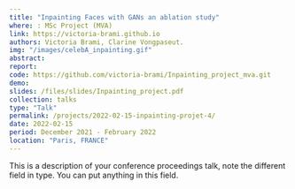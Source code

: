 ```yaml
---
title: "Inpainting Faces with GANs an ablation study"
where: : MSc Project (MVA)
link: https://victoria-brami.github.io
authors: Victoria Brami, Clarine Vongpaseut.
img: "/images/celebA_inpainting.gif"
abstract:
report:
code: https://github.com/victoria-brami/Inpainting_project_mva.git
demo:
slides: /files/slides/Inpainting_project.pdf
collection: talks
type: "Talk"
permalink: /projects/2022-02-15-inpainting-projet-4/
date: 2022-02-15
period: December 2021 - February 2022
location: "Paris, FRANCE"
---
```


This is a description of your conference proceedings talk, note the different field in type. You can put anything in this field.
